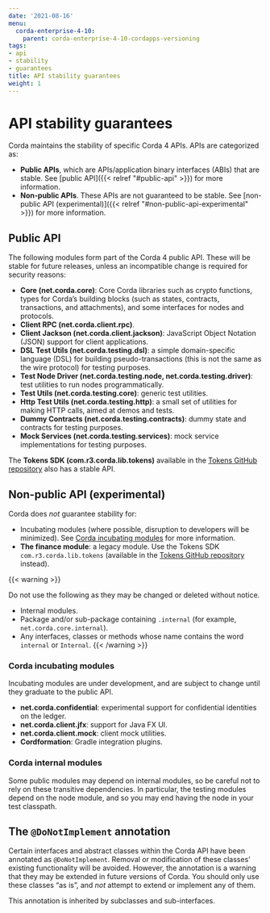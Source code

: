 ```yaml
---
date: '2021-08-16'
menu:
  corda-enterprise-4-10:
    parent: corda-enterprise-4-10-cordapps-versioning
tags:
- api
- stability
- guarantees
title: API stability guarantees
weight: 1
---
```



# API stability guarantees

Corda maintains the stability of specific Corda 4 APIs. APIs are categorized as:

* **Public APIs**, which are APIs/application binary interfaces (ABIs) that are stable. See [public API]({{< relref "#public-api" >}}) for more information.
* **Non-public APIs**. These APIs are not guaranteed to be stable. See [non-public API (experimental)]({{< relref "#non-public-api-experimental" >}}) for more information.

## Public API

The following modules form part of the Corda 4 public API. These will be stable for future releases, unless an incompatible change is required for security reasons:

* **Core (net.corda.core)**: Core Corda libraries such as crypto functions, types for Corda’s building blocks (such as states, contracts, transactions, and attachments), and some interfaces for nodes and protocols.
* **Client RPC (net.corda.client.rpc)**.
* **Client Jackson (net.corda.client.jackson)**: JavaScript Object Notation (JSON) support for client applications.
* **DSL Test Utils (net.corda.testing.dsl)**: a simple domain-specific language (DSL) for building pseudo-transactions (this is not the same as the wire protocol) for testing purposes.
* **Test Node Driver (net.corda.testing.node, net.corda.testing.driver)**: test utilities to run nodes programmatically.
* **Test Utils (net.corda.testing.core)**: generic test utilities.
* **Http Test Utils (net.corda.testing.http)**: a small set of utilities for making HTTP calls, aimed at demos and tests.
* **Dummy Contracts (net.corda.testing.contracts)**: dummy state and contracts for testing purposes.
* **Mock Services (net.corda.testing.services)**: mock service implementations for testing purposes.

The **Tokens SDK (com.r3.corda.lib.tokens)** available in the [Tokens GitHub repository](https://github.com/corda/token-sdk)
also has a stable API.

## Non-public API (experimental)

Corda does *not* guarantee stability for:

* Incubating modules (where possible, disruption to developers will be minimized). See [Corda incubating modules](#corda-incubating-modules) for more information.
* **The finance module**: a legacy module. Use the Tokens SDK `com.r3.corda.lib.tokens` (available in the [Tokens GitHub repository](https://github.com/corda/token-sdk) instead).

{{< warning >}}

Do not use the following as they may be changed or deleted without notice.
* Internal modules.
* Package and/or sub-package containing `.internal` (for example, `net.corda.core.internal`).
* Any interfaces, classes or methods whose name contains the word `internal` or `Internal`.
{{< /warning >}}


### Corda incubating modules

Incubating modules are under development, and are subject to change until they graduate to the public API.

* **net.corda.confidential**: experimental support for confidential identities on the ledger.
* **net.corda.client.jfx**: support for Java FX UI.
* **net.corda.client.mock**: client mock utilities.
* **Cordformation**: Gradle integration plugins.


### Corda internal modules

Some public modules may depend on internal modules, so be careful not to rely on these transitive dependencies. In particular, the
testing modules depend on the node module, and so you may end having the node in your test classpath.

## The `@DoNotImplement` annotation

Certain interfaces and abstract classes within the Corda API have been annotated
as `@DoNotImplement`. Removal or modification of these classes’ existing
functionality will be avoided. However, the annotation is a warning that they may be extended in future versions of Corda.
You should only use these classes “as is”, and *not* attempt to extend or implement any of them.

This annotation is inherited by subclasses and sub-interfaces.
